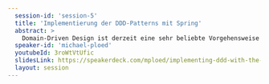 ```yaml
---
  session-id: 'session-5'
  title: 'Implementierung der DDD-Patterns mit Spring'
  abstract: >
    Domain-Driven Design ist derzeit eine sehr beliebte Vorgehensweise zur Umsetzung von Microservices. Diese Session soll Ihnen einen Überblick geben, wie Sie verschiedene Aspekte von Domain-Driven Design mit Hilfe des Spring-Ökosystems umsetzen können. Wir werden einen Blick darauf werfen, wie Sie Ihre Microservices mit Bounded Contexts und Strategic Design modellieren können, danach werden wir in einen Microservice eintauchen und untersuchen, wie Sie beispielsweise Services, Aggregates, Repositories und Domain Events implementieren können. Dabei betrachten wir, welchen Mehrwert Spring-Technologien wie Spring Boot, Data und Cloud liefern und wo wir besser auf Plain Java setzen. Dieser Vortrag besteht aus 20 Prozent Theorie und 80 Prozent Code.
  speaker-id: 'michael-ploed'
  youtubeId: 3roWtVtUfic
  slidesLink: https://speakerdeck.com/mploed/implementing-ddd-with-the-spring-ecosystem
  layout: session
---
```


